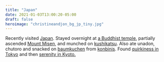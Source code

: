 ```yaml
---
title: "Japan"
date: 2021-01-03T13:00:20-05:00
draft: false
heroimage: "christineandjon_bg_jp_tiny.jpg"
---
```

Recently visited [Japan](https://en.wikipedia.org/wiki/Japan). Stayed overnight at [a Buddhist temple](https://en.japantravel.com/hiroshima/fudoin-temple/4418n), partially ascended [Mount Misen](http://www.japan-guide.com/e/e3451.html), and munched on [kushikatsu](https://tabelog.com/en/osaka/A2701/A270206/27000443/). Also ate unadon, chutoro and snacked on [baumkuchen](http://shun-gate.com/en/okurimono/confectioneries/okurimono_10.html) from [konbinis](https://www.buzzfeed.com/mjs538/strongs-for-everyone?utm_term=.qj8Q5AWxn#.hi7mVX82M). Found [quirkiness in Tokyo](https://www.youtube.com/watch?v=rLFaNX4WkZ0) and then [serenity in Kyoto.](https://www.insidekyoto.com/okochi-sanso-villa-arashiyama)
